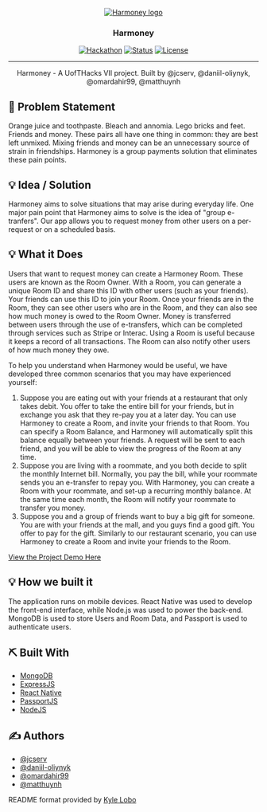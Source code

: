 <p align="center">
  <a href="" rel="noopener">
 <img src="https://user-images.githubusercontent.com/19757152/72677997-e3738100-3a6f-11ea-8974-e8bdc870d9a0.png" alt="Harmoney logo"></a>
</p>
<h3 align="center">Harmoney</h3>

<div align="center">

  [![Hackathon](https://img.shields.io/badge/hackathon-name-orange.svg)](https://uofthacks.com/) 
  [![Status](https://img.shields.io/badge/status-complete-success.svg)]() 
  [![License](https://img.shields.io/badge/license-GPL-blue.svg)](LICENSE.md)

</div>

---

<p align="center"> Harmoney - A UofTHacks VII project. Built by @jcserv, @daniil-oliynyk, @omardahir99, @matthuynh
    <br> 
</p>

## 🧐 Problem Statement <a name = "problem_statement"></a>
Orange juice and toothpaste. Bleach and annomia. Lego bricks and feet. Friends and money. These pairs all have one thing in common: they are best left unmixed. Mixing friends and money can be an unnecessary source of strain in friendships. Harmoney is a group payments solution that eliminates these pain points.

<!-- ## 📝 Table of Contents
- [Problem Statement](#problem_statement)
- [Idea / Solution](#idea)
- [Dependencies / Limitations](#limitations)
- [Future Scope](#future_scope)
- [Setting up a local environment](#getting_started)
- [Usage](#usage)
- [Technology Stack](#tech_stack)
- [Authors](#authors) -->

## 💡 Idea / Solution <a name = "idea"></a>
Harmoney aims to solve situations that may arise during everyday life. One major pain point that Harmoney aims to solve is the idea of "group e-tranfers". Our app allows you to request money from other users on a per-request or on a scheduled basis.

<!-- ## 💡 Inspiration <a name = "inspiration"></a> -->

## 💡 What it Does <a name = "inspiration"></a>
Users that want to request money can create a Harmoney Room. These users are known as the Room Owner. With a Room, you can generate a unique Room ID and share this ID with other users (such as your friends). Your friends can use this ID to join your Room. Once your friends are in the Room, they can see other users who are in the Room, and they can also see how much money is owed to the Room Owner. Money is transferred between users through the use of e-transfers, which can be completed through services such as Stripe or Interac. Using a Room is useful because it keeps a record of all transactions. The Room can also notify other users of how much money they owe.

To help you understand when Harmoney would be useful, we have developed three common scenarios that you may have experienced yourself:
1. Suppose you are eating out with your friends at a restaurant that only takes debit. You offer to take the entire bill for your friends, but in exchange you ask that they re-pay you at a later day. You can use Harmoney to create a Room, and invite your friends to that Room. You can specify a Room Balance, and Harmoney will automatically split this balance equally between your friends. A request will be sent to each friend, and you will be able to view the progress of the Room at any time.
2. Suppose you are living with a roommate, and you both decide to split the monthly Internet bill. Normally, you pay the bill, while your roommate sends you an e-transfer to repay you. With Harmoney, you can create a Room with your roommate, and set-up a recurring monthly balance. At the same time each month, the Room will notify your roommate to transfer you money.
3. Suppose you and a group of friends want to buy a big gift for someone. You are with your friends at the mall, and you guys find a good gift. You offer to pay for the gift. Similarly to our restaurant scenario, you can use Harmoney to create a Room and invite your friends to the Room.

[View the Project Demo Here](https://youtu.be/s13y0c__6u4)

## 💡 How we built it <a name = "inspiration"></a>
The application runs on mobile devices. React Native was used to develop the front-end interface, while Node.js was used to power the back-end. MongoDB is used to store Users and Room Data, and Passport is used to authenticate users.


<!-- ## Challenges we ran into -->

<!-- ## Accomplishments we're proud of  -->

<!-- ## What we learned -->

<!-- ## What's next for AirDrums -->

<!-- ## ⛓️ Dependencies / Limitations <a name = "limitations"></a>
- What are the dependencies of your project?
- Describe each limitation in detailed but concise terms
- Explain why each limitation exists
- Provide the reasons why each limitation could not be overcome using the method(s) chosen to acquire.
- Assess the impact of each limitation in relation to the overall findings and conclusions of your project, and if 
appropriate, describe how these limitations could point to the need for further research. -->

<!-- ## 🚀 Future Scope <a name = "future_scope"></a>
Write about what you could not develop during the course of the Hackathon; and about what your project can achieve 
in the future. -->

<!-- ## 🏁 Getting Started <a name = "getting_started"></a>
These instructions will get you a copy of the project up and running on your local machine for development 
and testing purposes. See [deployment](#deployment) for notes on how to deploy the project on a live system.

### Prerequisites

What things you need to install the software and how to install them.

### Installing

A step by step series of examples that tell you how to get a development env running.

Say what the step will be

## 🎈 Usage <a name="usage"></a>
Add notes about how to use the system. -->

## ⛏️ Built With <a name = "tech_stack"></a>
- [MongoDB](https://www.mongodb.com/)
- [ExpressJS](https://expressjs.com/)
- [React Native](https://facebook.github.io/react-native/)
- [PassportJS](http://www.passportjs.org/)
- [NodeJS](https://nodejs.org/en/)

## ✍️ Authors <a name = "authors"></a>
- [@jcserv](https://github.com/jcserv)
- [@daniil-oliynyk](https://github.com/daniil-oliynyk)
- [@omardahir99](https://github.com/omardahir99)
- [@matthuynh](https://github.com/matthuynh)

README format provided by [Kyle Lobo](https://github.com/kylelobo/The-Documentation-Compendium)
